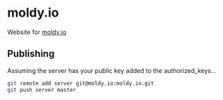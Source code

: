 moldy.io
========

Website for [moldy.io](http://moldy.io)


Publishing
----------

Assuming the server has your public key added to the authorized_keys...

```bash
git remote add server git@moldy.io:moldy.io.git
git push server master
```